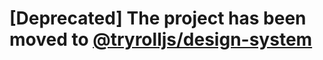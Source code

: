 # [Deprecated] The project has been moved to [@tryrolljs/design-system](https://github.com/TuringAdvisoryGroup/tryrolljs/tree/main/packages/design-system)
